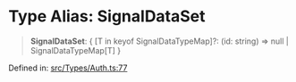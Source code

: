 # Type Alias: SignalDataSet

> **SignalDataSet**: \{ \[T in keyof SignalDataTypeMap\]?: (id: string) =\> null \| SignalDataTypeMap\[T\] \}

Defined in: [src/Types/Auth.ts:77](https://github.com/Fokusdotid/bail/blob/3856b89f13bbe82f2e10396a28cd4ef2089de845/src/Types/Auth.ts#L77)
